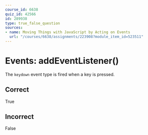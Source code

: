 ```yaml
---
course_id: 6638
quiz_id: 42566
id: 289938
type: true_false_question
sources:
- name: Moving Things with JavaScript by Acting on Events
  url: "/courses/6638/assignments/223908?module_item_id=523511"
---
```


# Events: addEventListener()

The `keydown` event type is fired when a key is pressed.

## Correct

True

## Incorrect

False
